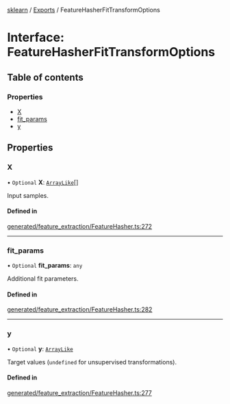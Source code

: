 [sklearn](../readme.md) / [Exports](../modules.md) / FeatureHasherFitTransformOptions

# Interface: FeatureHasherFitTransformOptions

## Table of contents

### Properties

- [X](FeatureHasherFitTransformOptions.md#x)
- [fit\_params](FeatureHasherFitTransformOptions.md#fit_params)
- [y](FeatureHasherFitTransformOptions.md#y)

## Properties

### X

• `Optional` **X**: [`ArrayLike`](../modules.md#arraylike)[]

Input samples.

#### Defined in

[generated/feature_extraction/FeatureHasher.ts:272](https://github.com/transitive-bullshit/scikit-learn-ts/blob/367336a/packages/sklearn/src/generated/feature_extraction/FeatureHasher.ts#L272)

___

### fit\_params

• `Optional` **fit\_params**: `any`

Additional fit parameters.

#### Defined in

[generated/feature_extraction/FeatureHasher.ts:282](https://github.com/transitive-bullshit/scikit-learn-ts/blob/367336a/packages/sklearn/src/generated/feature_extraction/FeatureHasher.ts#L282)

___

### y

• `Optional` **y**: [`ArrayLike`](../modules.md#arraylike)

Target values (`undefined` for unsupervised transformations).

#### Defined in

[generated/feature_extraction/FeatureHasher.ts:277](https://github.com/transitive-bullshit/scikit-learn-ts/blob/367336a/packages/sklearn/src/generated/feature_extraction/FeatureHasher.ts#L277)
